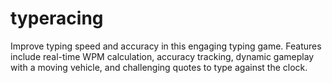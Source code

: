 # typeracing
Improve typing speed and accuracy in this engaging typing game. Features include real-time WPM calculation, accuracy tracking, dynamic gameplay with a moving vehicle, and challenging quotes to type against the clock.
